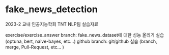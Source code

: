 # fake_news_detection
2023-2 교내 인공지능학회 TNT NLP팀 실습자료

exercise/exercise_answer branch: fake_news_dataset에 대한 성능 올리기 실습 (optuna, bert, naive-bayes, etc...)
github branch: git/github 실습 (branch, merge, Pull-Request, etc... )